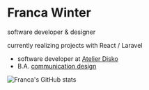 # Franca Winter 

software developer & designer

currently realizing projects with React / Laravel


- software developer at [Atelier Disko](https://atelierdisko.de/)
- B.A. [communication design](https://www.hs-mainz.de/studium/studiengaenge/gestaltung/bachelor-kommunikationsdesign/uebersicht/)

![Franca's GitHub stats](https://github-readme-stats.vercel.app/api?username=francawinter&theme=default&hide=stars&hide_rank=true&hide_contribs=true&count_private=true&show_icons=true)
